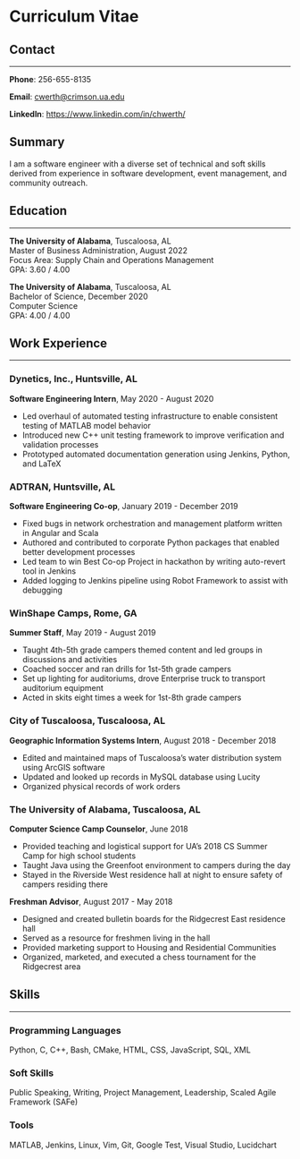 # Curriculum Vitae

## Contact
---

**Phone**: 256-655-8135

**Email**: cwerth@crimson.ua.edu

**LinkedIn**: https://www.linkedin.com/in/chwerth/

## Summary

I am a software engineer with a diverse set of technical and soft skills derived from experience in software development, event management, and community outreach.

## Education
---

**The University of Alabama**, Tuscaloosa, AL<br>
Master of Business Administration, August 2022<br>
Focus Area: Supply Chain and Operations Management<br>
GPA: 3.60 / 4.00

**The University of Alabama**, Tuscaloosa, AL<br>
Bachelor of Science, December 2020<br>
Computer Science<br>
GPA: 4.00 / 4.00

## Work Experience
---

### **Dynetics, Inc.**, Huntsville, AL

**Software Engineering Intern**, May 2020 - August 2020
- Led overhaul of automated testing infrastructure to enable consistent testing of MATLAB model behavior
- Introduced new C++ unit testing framework to improve verification and validation processes
- Prototyped automated documentation generation using Jenkins, Python, and LaTeX

### **ADTRAN**, Huntsville, AL

**Software Engineering Co-op**, January 2019 - December 2019
- Fixed bugs in network orchestration and management platform written in Angular and Scala
- Authored and contributed to corporate Python packages that enabled better development processes
- Led team to win Best Co-op Project in hackathon by writing auto-revert tool in Jenkins
- Added logging to Jenkins pipeline using Robot Framework to assist with debugging

### **WinShape Camps**, Rome, GA

**Summer Staff**, May 2019 - August 2019
- Taught 4th-5th grade campers themed content and led groups in discussions and activities
- Coached soccer and ran drills for 1st-5th grade campers
- Set up lighting for auditoriums, drove Enterprise truck to transport auditorium equipment
- Acted in skits eight times a week for 1st-8th grade campers

### **City of Tuscaloosa**, Tuscaloosa, AL

**Geographic Information Systems Intern**, August 2018 - December 2018
- Edited and maintained maps of Tuscaloosa’s water distribution system using ArcGIS software
- Updated and looked up records in MySQL database using Lucity
- Organized physical records of work orders

### **The University of Alabama**, Tuscaloosa, AL

**Computer Science Camp Counselor**, June 2018
- Provided teaching and logistical support for UA’s 2018 CS Summer Camp for high school students
- Taught Java using the Greenfoot environment to campers during the day
- Stayed in the Riverside West residence hall at night to ensure safety of campers residing there

**Freshman Advisor**, August 2017 - May 2018
- Designed and created bulletin boards for the Ridgecrest East residence hall
- Served as a resource for freshmen living in the hall
- Provided marketing support to Housing and Residential Communities
- Organized, marketed, and executed a chess tournament for the Ridgecrest area

## Skills
---

### Programming Languages  

Python, C, C++, Bash, CMake, HTML, CSS, JavaScript, SQL, XML

### Soft Skills

Public Speaking, Writing, Project Management, Leadership, Scaled Agile Framework (SAFe)

### Tools

MATLAB, Jenkins, Linux, Vim, Git, Google Test, Visual Studio, Lucidchart
